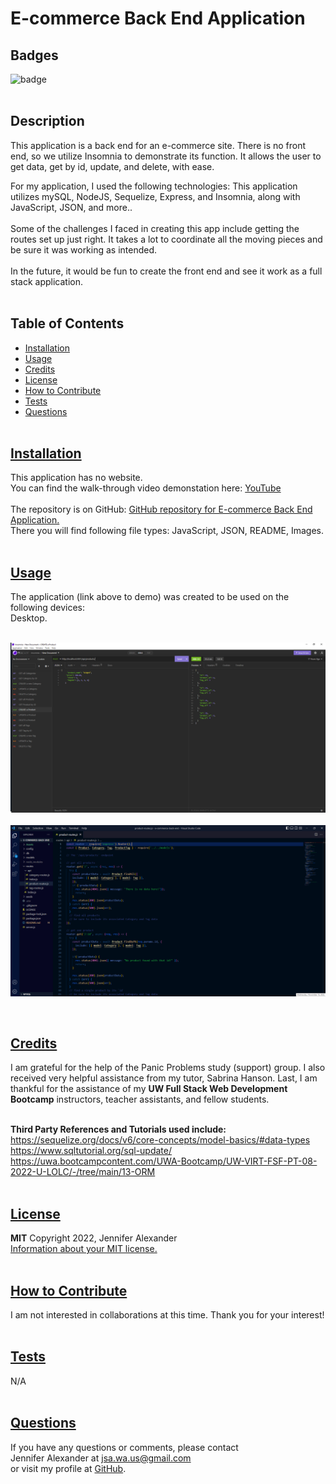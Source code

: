
  # E-commerce Back End Application


  ## Badges
  ![badge](https://img.shields.io/badge/license-MIT-blue)
  <br><br>
  

  ## Description
  This application is a back end for an e-commerce site. There is no front end, so we utilize Insomnia to demonstrate its function. It allows the user to get data, get by id, update, and delete, with ease. 
  <br>

  For my application, I used the following technologies: This application utilizes mySQL, NodeJS, Sequelize, Express, and Insomnia, along with JavaScript, JSON, and more..
  <br><br>
  Some of the challenges I faced in creating this app include getting the routes set up just right. It takes a lot to coordinate all the moving pieces and be sure it was working as intended. 
  <br><br>
  In the future, it would be fun to create the front end and see it work as a full stack application.
  <br><br>

## Table of Contents
  - [Installation](#installation)
  - [Usage](#usage)
  - [Credits](#credits)
  - [License](#license)
  - [How to Contribute](#how-to-contribute)
  - [Tests](#tests)
  - [Questions](#questions)
  <br><br>

  ## [Installation](#table-of-contents)
  This application has no website. <br>
  You can find the walk-through video demonstation here: [YouTube](https://youtu.be/QbIbnJ0HrUU/)
  <br><br>
  The repository is on GitHub: [GitHub repository for E-commerce Back End Application.](https://github.com/jsalexan/e-commerce-back-end) <br>
  There you will find following file types: 
   JavaScript, JSON, README, Images.
  <br><br>

## [Usage](#table-of-contents)
  The application (link above to demo) was created to be used on the following devices:<br> 
   Desktop.<br><br>
  

  ![Screen capture.](./Assets/Screenshot%20(251).png)
  <br><br>
  ![Screen capture 2.](./Assets/Screenshot%20(252).png)
  
  <br>

  ## [Credits](#table-of-contents) 
  I am grateful for the help of the Panic Problems study (support) group. I also received very helpful assistance from my tutor, Sabrina Hanson. Last, I am thankful for the assistance of my **UW Full Stack Web Development Bootcamp** instructors, teacher assistants, and fellow students.
  <br><br>

  **Third Party References and Tutorials used include:** 
  <br>
  https://sequelize.org/docs/v6/core-concepts/model-basics/#data-types
  https://www.sqltutorial.org/sql-update/
  https://uwa.bootcampcontent.com/UWA-Bootcamp/UW-VIRT-FSF-PT-08-2022-U-LOLC/-/tree/main/13-ORM
  <br><br>

  
  ## [License](#table-of-contents)
  **MIT** Copyright 2022, Jennifer Alexander<br>
  [Information about your MIT license.](https://opensource.org/licenses/MIT)
  <br><br>
  

  ## [How to Contribute](#table-of-contents)
  I am not interested in collaborations at this time. Thank you for your interest!
  <br><br>

  ## [Tests](#table-of-contents)
  N/A
  <br><br>

  ## [Questions](#table-of-contents)
  If you have any questions or comments, please contact <br>Jennifer Alexander at jsa.wa.us@gmail.com <br>or visit my profile at [GitHub](https://github.com/jsalexan/).
  